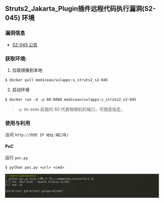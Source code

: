 ## Struts2_Jakarta_Plugin插件远程代码执行漏洞(S2-045) 环境

### 漏洞信息

 * [S2-045 公告](https://cwiki.apache.org/confluence/display/WW/S2-045)

### 获取环境:

1. 拉取镜像到本地

 ```
$ docker pull medicean/vulapps:s_struts2_s2-045
 ```

2. 启动环境

 ```
$ docker run -d -p 80:8080 medicean/vulapps:s_struts2_s2-045
 ```
 > `-p 80:8080` 前面的 80 代表物理机的端口，可随意指定。 

### 使用与利用

访问 `http://你的 IP 地址:端口号/`

#### PoC

运行 `poc.py`

 ```
$ python poc.py <url> <cmd>
 ```
![](s2-045-1.png)
